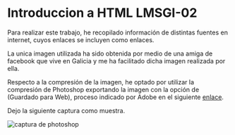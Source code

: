 #  Introduccion a HTML LMSGI-02

Para realizar este trabajo, he recopilado información de distintas fuentes en internet, cuyos enlaces se incluyen como enlaces.

La unica imagen utilizada ha sido obtenida por medio de una amiga de facebook que vive en Galicia y me ha facilitado dicha imagen realizada por ella.

Respecto a la compresión de la imagen, he optado por utilizar la compresión de Photoshop exportando la imagen con la opción de (Guardado para Web), proceso indicado por Adobe en el siguiente [enlace](https://helpx.adobe.com/photoshop/key-concepts/compression.html).

Dejo la siguiente captura como muestra.

![captura de photoshop](https://i.imgur.com/DK6t2V1.jpg)



